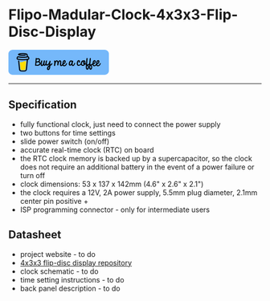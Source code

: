 # Flipo-Madular-Clock-4x3x3-Flip-Disc-Display
<a href="https://www.buymeacoffee.com/marcinsaj"><img src="https://github.com/marcinsaj/marcinsaj/blob/main/Buy-me-a-coffee.png" /></a>

---
## Specification
- fully functional clock, just need to connect the power supply
- two buttons for time settings
- slide power switch (on/off)
- accurate real-time clock (RTC) on board
- the RTC clock memory is backed up by a supercapacitor, so the clock does not require an additional battery in the event of a power failure or turn off
- clock dimensions: 53 x 137 x 142mm (4.6" x 2.6" x 2.1")
- the clock requires a 12V, 2A power supply, 5.5mm plug diameter, 2.1mm center pin positive +
- ISP programming connector - only for intermediate users

## Datasheet
  - project website - to do
  - [4x3x3 flip-disc display repository](https://github.com/marcinsaj/Flipo-4x3x3-Flip-Disc-Display)
  - clock schematic - to do
  - time setting instructions - to do
  - back panel description - to do
